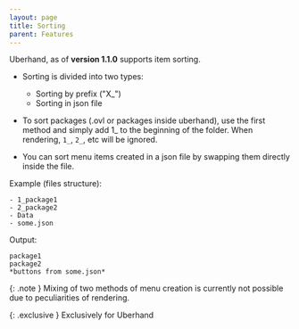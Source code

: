 ```yaml
---
layout: page
title: Sorting
parent: Features
---
```


Uberhand, as of **version 1.1.0** supports item sorting. 
- Sorting is divided into two types:
  - Sorting by prefix ("X_")
  - Sorting in json file

- To sort packages (.ovl or packages inside uberhand), use the first method and simply add 1_ to the beginning of the folder. When rendering, ```1_```, ```2_```, etc will be ignored.

- You can sort menu items created in a json file by swapping them directly inside the file.

Example (files structure):
```
- 1_package1
- 2_package2
- Data
- some.json
```
Output:
```
package1
package2
*buttons from some.json*
```


{: .note }
Mixing of two methods of menu creation is currently not possible due to peculiarities of rendering.

{: .exclusive }
Exclusively for Uberhand